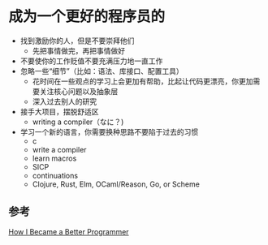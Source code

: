 # 成为一个更好的程序员的

* 找到激励你的人，但是不要崇拜他们
    * 先把事情做完，再把事情做好
* 不要使你的工作贬值不要充满压力地一直工作
* 忽略一些“细节”（比如：语法、库接口、配置工具）
    * 花时间在一些观点的学习上会更加有帮助，比起让代码更漂亮，你更加需要关注核心问题以及抽象层
    * 深入过去别人的研究
* 接手大项目，摆脱舒适区
    * writing a compiler（なに？)
* 学习一个新的语言，你需要换种思路不要陷于过去的习惯
    * c
    * write a compiler
    * learn macros
    * SICP
    * continuations
    * Clojure, Rust, Elm, OCaml/Reason, Go, or Scheme


## 参考

[How I Became a Better Programmer](http://jlongster.com/How-I-Became-Better-Programmer)
